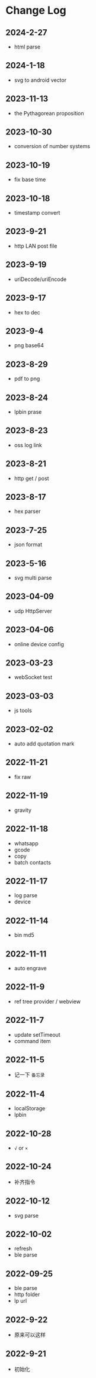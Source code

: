 # Change Log

## 2024-2-27

+ html parse


## 2024-1-18

+ svg to android vector

## 2023-11-13

+ the Pythagorean proposition

## 2023-10-30

+ conversion of number systems

## 2023-10-19

- fix base time

## 2023-10-18

- timestamp convert

## 2023-9-21

- http LAN post file

## 2023-9-19

- uriDecode/uriEncode

## 2023-9-17

- hex to dec

## 2023-9-4

- png base64

## 2023-8-29

- pdf to png

## 2023-8-24

- lpbin prase

## 2023-8-23

- oss log link

## 2023-8-21

- http get / post

## 2023-8-17

- hex parser

## 2023-7-25

- json format

## 2023-5-16

- svg multi parse

## 2023-04-09

- udp HttpServer

## 2023-04-06

- online device config

## 2023-03-23

- webSocket test

## 2023-03-03

- js tools

## 2023-02-02

- auto add quotation mark

## 2022-11-21

- fix raw

## 2022-11-19

- gravity

## 2022-11-18

- whatsapp
- gcode
- copy
- batch contacts

## 2022-11-17

- log parse
- device

## 2022-11-14

- bin md5

## 2022-11-11

- auto engrave

## 2022-11-9

- ref tree provider / webview

## 2022-11-7

- update setTimeout
- command item

## 2022-11-5

- 记一下 `备忘录`

## 2022-11-4

- localStorage
- lpbin

## 2022-10-28

- `√` or `×`

## 2022-10-24

- 补齐指令

## 2022-10-12

- svg parse

## 2022-10-02

- refresh
- ble parse

## 2022-09-25

- ble parse
- http folder
- lp url

## 2022-9-22

- 原来可以这样

## 2022-9-21

- 初始化
